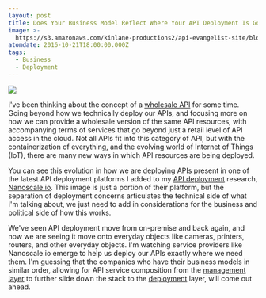 ```yaml
---
layout: post
title: Does Your Business Model Reflect Where Your API Deployment Is Going
image: >-
  https://s3.amazonaws.com/kinlane-productions2/api-evangelist-site/blog/platform-nanoscale-io-screenshot.png
atomdate: 2016-10-21T18:00:00.000Z
tags:
  - Business
  - Deployment
---
```

[![](https://s3.amazonaws.com/kinlane-productions2/api-evangelist-site/blog/platform-nanoscale-io-screenshot.png)](http://www.nanoscale.io/platform/)

I've been thinking about the concept of a [wholesale API](http://apievangelist.com/2014/01/09/is-your-api-ready-for-wholesale/) for some time. Going beyond how we technically deploy our APIs, and focusing more on how we can provide a wholesale version of the same API resources, with accompanying terms of services that go beyond just a retail level of API access in the cloud. Not all APIs fit into this category of API, but with the containerization of everything, and the evolving world of Internet of Things (IoT), there are many new ways in which API resources are being deployed.

You can see this evolution in how we are deploying APIs present in one of the latest API deployment platforms I added to my [API deployment](http://deployment.apievangelist.com) research, [Nanoscale.io](http://www.nanoscale.io/platform/). This image is just a portion of their platform, but the separation of deployment concerns articulates the technical side of what I'm talking about, we just need to add in considerations for the business and political side of how this works.

We've seen API deployment move from on-premise and back again, and now we are seeing it move onto everyday objects like cameras, printers, routers, and other everyday objects. I'm watching service providers like Nanoscale.io emerge to help us deploy our APIs exactly where we need them. I'm guessing that the companies who have their business models in similar order, allowing for API service composition from the [management layer](http://management.apievangelist.com/) to further slide down the stack to the [deployment](http://deployment.apievangelist.com) layer, will come out ahead.